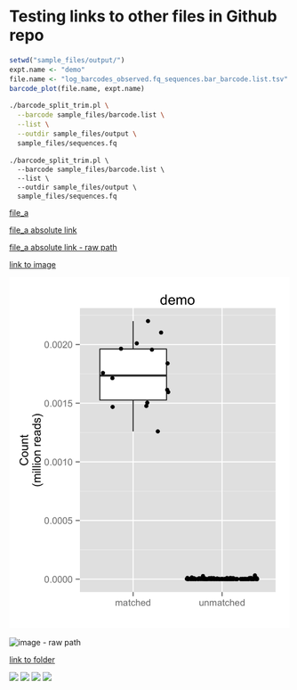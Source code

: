 # Testing links to other files in Github repo

```R
setwd("sample_files/output/")
expt.name <- "demo"
file.name <- "log_barcodes_observed.fq_sequences.bar_barcode.list.tsv"
barcode_plot(file.name, expt.name)
```

<!--
    # The above snippet is the Github syntax-highlighted version of this:
    setwd("sample_files/output/")
    expt.name <- "demo"
    file.name <- "log_barcodes_observed.fq_sequences.bar_barcode.list.tsv"
    barcode_plot(file.name, expt.name)
 -->

```bash
./barcode_split_trim.pl \
  --barcode sample_files/barcode.list \
  --list \
  --outdir sample_files/output \
  sample_files/sequences.fq
```

<!--
    # The above snippet is the Github syntax-highlighted version of this:
    ./barcode_split_trim.pl \
      --barcode sample_files/barcode.list \
      --list \
      --outdir sample_files/output \
      sample_files/sequences.fq
 -->

    ./barcode_split_trim.pl \
      --barcode sample_files/barcode.list \
      --list \
      --outdir sample_files/output \
      sample_files/sequences.fq


[file_a](file://folder_1/linked_file_a)

[file_a absolute link](https://github.com/mfcovington/link_test/blob/master/folder_1/linked_file_a)

[file_a absolute link - raw path](https://raw.github.com/mfcovington/link_test/master/folder_1/linked_file_a)

[link to image](https://github.com/mfcovington/link_test/blob/master/folder_1/demo.barcodes.png)

![image](https://github.com/mfcovington/link_test/blob/master/folder_1/demo.barcodes.png)

![image - raw path](https://raw.github.com/mfcovington/link_test/master/folder_1/demo.barcodes.png)

[link to folder](https://github.com/mfcovington/link_test/blob/master/folder_1/)

<img src="https://raw.github.com/mfcovington/link_test/master/folder_1/demo.barcodes.png" height="300" />

<img src="https://raw.github.com/mfcovington/link_test/master/folder_1/demo.barcodes.png" height="500" />

<img src="https://raw.github.com/mfcovington/link_test/master/folder_1/demo.barcodes.png" height="700" />

<img src="https://raw.github.com/mfcovington/link_test/master/folder_1/demo.barcodes.png" height="900" />

